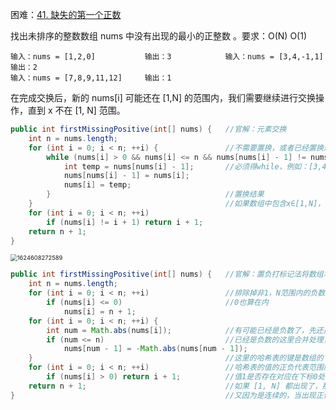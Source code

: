 困难：[41. 缺失的第一个正数](https://leetcode-cn.com/problems/first-missing-positive/)

找出未排序的整数数组 nums 中没有出现的最小的正整数 。要求：O(N)  O(1)

```
输入：nums = [1,2,0]			输出：3			输入：nums = [3,4,-1,1]	输出：2
输入：nums = [7,8,9,11,12]		输出：1
```

在完成交换后，新的 nums[i] 可能还在 [1,N] 的范围内，我们需要继续进行交换操作，直到 x 不在 [1, N] 范围。

```java
public int firstMissingPositive(int[] nums) {	//官解：元素交换
    int n = nums.length;						
    for (int i = 0; i < n; ++i) {				//不需要置换，或者已经置换过了
        while (nums[i] > 0 && nums[i] <= n && nums[nums[i] - 1] != nums[i]) {
            int temp = nums[nums[i] - 1];		//必须得while，例如：[3,4,-1,1]，4和1换后
            nums[nums[i] - 1] = nums[i];		
            nums[i] = temp;
        }										//置换结果
    }											//如果数组中包含x∈[1,N]，数组的第x−1个元素为 x
    for (int i = 0; i < n; ++i)
        if (nums[i] != i + 1) return i + 1;
    return n + 1;
}
```

<img src="../../../../ZJW-Summary/assets/1624608272589.png" alt="1624608272589" style="zoom: 67%;" />

````Java
public int firstMissingPositive(int[] nums) {	//官解：置负打标记法将数组本身设计成哈希表
    int n = nums.length;
    for (int i = 0; i < n; ++i) 				//排除掉非1，N范围内的负数
        if (nums[i] <= 0) 						//0也算在内
            nums[i] = n + 1;
    for (int i = 0; i < n; ++i) {
        int num = Math.abs(nums[i]);			//有可能已经是负数了，先还原成绝对值
        if (num <= n) 							//已经是负数的这里合并处理，统一绝对值后再变负数
            nums[num - 1] = -Math.abs(nums[num - 1]);
    }											//这里的哈希表的键是数组的下标
    for (int i = 0; i < n; ++i) 				//哈希表的值的正负代表范围内是否存在
        if (nums[i] > 0) return i + 1;			//值1是否存在对应在下标0处值的正负
    return n + 1;								//如果 [1, N] 都出现了，那么答案是 N+1
}												//又因为是连续的，当出现正值时候，用下标+1反推值
````




